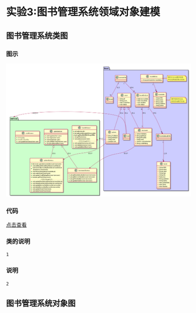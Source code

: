 # 实验3:图书管理系统领域对象建模
## 图书管理系统类图
### 图示
![classViev](../out/test3/classView/classView.png)
### 代码
[点击查看](classView.pu)
### 类的说明
```
1
```
### 说明
~~~
2
~~~
## 图书管理系统对象图
